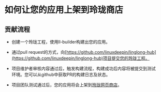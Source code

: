 # 如何让您的应用上架到玲珑商店

## 贡献流程

- 创建一个玲珑工程，使用ll-builder构建出您的应用。
  
- 通过pull request的方式，向[https://github.com/linuxdeepin/linglong-hub](https://github.com/linuxdeepin/linglong-hub)项目提交您的玲珑工程。

- 项目维护者审核内容通过后，触发构建流程，构建成功后内容将被提交到测试环境。您可以从github中获取PR的构建日志及状态。

- 项目团队测试通过后，您的应用将会上架到[玲珑网页商店](https://store.linglong.space)。